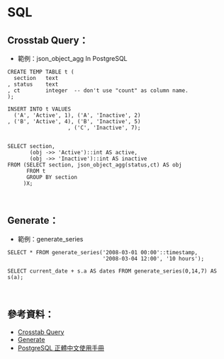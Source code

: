 # SQL

## Crosstab Query：
* 範例：json_object_agg In PostgreSQL  
```
CREATE TEMP TABLE t (
  section   text
, status    text
, ct        integer  -- don't use "count" as column name.
);

INSERT INTO t VALUES 
  ('A', 'Active', 1), ('A', 'Inactive', 2)
, ('B', 'Active', 4), ('B', 'Inactive', 5)
                   , ('C', 'Inactive', 7); 


SELECT section,
       (obj ->> 'Active')::int AS active,
       (obj ->> 'Inactive')::int AS inactive
FROM (SELECT section, json_object_agg(status,ct) AS obj
      FROM t
      GROUP BY section
     )X;
```
<br>

## Generate：
* 範例：generate_series
```
SELECT * FROM generate_series('2008-03-01 00:00'::timestamp,
                              '2008-03-04 12:00', '10 hours');
```

```
SELECT current_date + s.a AS dates FROM generate_series(0,14,7) AS s(a);
```
<br>

## 參考資料：
* [Crosstab Query](https://stackoverflow.com/questions/3002499/postgresql-crosstab-query)
* [Generate](https://www.postgresql.org/docs/9.1/functions-srf.html)
* [PostgreSQL 正體中文使用手冊](https://docs.postgresql.tw/)
